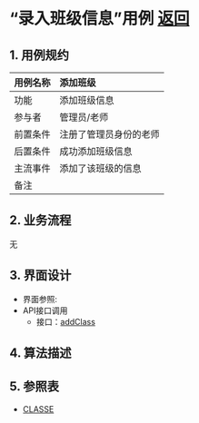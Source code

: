 # “录入班级信息”用例 [返回](../README.md)

## 1. 用例规约

|用例名称|添加班级|
|-------|:-------------|
|功能|添加班级信息|
|参与者|管理员/老师|
|前置条件| 注册了管理员身份的老师|
|后置条件|成功添加班级信息|
|主流事件|添加了该班级的信息 |
|备注| |

## 2. 业务流程
无

## 3. 界面设计
- 界面参照:
- API接口调用
    - 接口：[addClass](../inf/addClass.md)
    
## 4. 算法描述 

    
## 5. 参照表
- [CLASSE](../DatabaseDesign.md/#CLASSE)